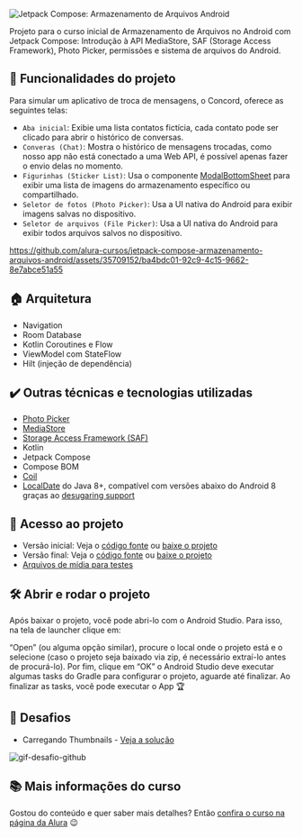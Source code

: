 ![Jetpack Compose: Armazenamento de Arquivos Android](https://github.com/alura-cursos/jetpack-compose-armazenamento-arquivos-android/assets/35709152/51cd2f77-0f4a-401d-b442-55f591537712)


Projeto para o curso inicial de Armazenamento de Arquivos no Android com Jetpack Compose: Introdução à API MediaStore, SAF (Storage Access Framework), Photo Picker, permissões e sistema de arquivos do Android.



## :hammer: Funcionalidades do projeto
Para simular um aplicativo de troca de mensagens, o Concord, oferece as seguintes telas:

- `Aba inicial`: Exibie uma lista contatos fictícia, cada contato pode ser clicado para abrir o histórico de conversas.
- `Converas (Chat)`: Mostra o histórico de mensagens trocadas, como nosso app não está conectado a uma Web API, é possível apenas fazer o envio delas no momento.
- `Figurinhas (Sticker List)`: Usa o componente [ModalBottomSheet][modalbottomsheet-link] para exibir uma lista de imagens do armazenamento específico ou compartilhado.
- `Seletor de fotos (Photo Picker)`: Usa a UI nativa do Android para exibir imagens salvas no dispositivo.
- `Seletor de arquivos (File Picker)`: Usa a UI nativa do Android para exibir todos arquivos salvos no dispositivo.

https://github.com/alura-cursos/jetpack-compose-armazenamento-arquivos-android/assets/35709152/ba4bdc01-92c9-4c15-9662-8e7abce51a55

## 🏠 Arquitetura
* Navigation
* Room Database
* Kotlin Coroutines e Flow
* ViewModel com StateFlow
* Hilt (injeção de dependência)

## ✔️ Outras técnicas e tecnologias utilizadas
* [Photo Picker][photopicker]
* [MediaStore][mediastore]
* [Storage Access Framework (SAF)][SAF]
* Kotlin
* Jetpack Compose
* Compose BOM
* [Coil][coil]
* [LocalDate][localdate] do Java 8+, compatível com versões abaixo do Android 8 graças ao [desugaring support][jdk8desugar]


## 📂 Acesso ao projeto
- Versão inicial: Veja o [código fonte][codigo-inicial] ou [baixe o projeto][download-inicial]
- Versão final: Veja o [código fonte][codigo-final] ou [baixe o projeto][download-final]
- [Arquivos de mídia para testes][arquivos]

## 🛠️ Abrir e rodar o projeto
Após baixar o projeto, você pode abri-lo com o Android Studio. Para isso, na tela de launcher clique em:

“Open” (ou alguma opção similar), procure o local onde o projeto está e o selecione (caso o projeto seja baixado via zip, é necessário extraí-lo antes de procurá-lo). Por fim, clique em “OK” o Android Studio deve executar algumas tasks do Gradle para configurar o projeto, aguarde até finalizar. Ao finalizar as tasks, você pode executar o App 🏆

## 🎯 Desafios
- Carregando Thumbnails - [Veja a solução][desafio]

![gif-desafio-github](https://github.com/alura-cursos/jetpack-compose-armazenamento-arquivos-android/assets/35709152/79ae2713-da01-484e-bcb9-8dc7612405c7)

## 📚 Mais informações do curso

Gostou do conteúdo e quer saber mais detalhes? Então [confira o curso na página da Alura](https://www.alura.com.br/curso-online-jetpack-compose-armazenamento-arquivos-android) 😉

[modalbottomsheet-link]: https://developer.android.com/reference/kotlin/androidx/compose/material3/package-summary#ModalBottomSheet(kotlin.Function0,androidx.compose.ui.Modifier,androidx.compose.material3.SheetState,androidx.compose.ui.graphics.Shape,androidx.compose.ui.graphics.Color,androidx.compose.ui.graphics.Color,androidx.compose.ui.unit.Dp,androidx.compose.ui.graphics.Color,kotlin.Function0,kotlin.Function1)
[photopicker]: https://developer.android.com/training/data-storage/shared/photopicker
[mediastore]: https://developer.android.com/training/data-storage/shared/media?hl=pt-br#query-collection
[SAF]: https://developer.android.com/guide/topics/providers/document-provider
[arquivos]: https://github.com/alura-cursos/jetpack-compose-armazenamento-arquivos-android/tree/arquivos
                                                                                                                                                                                 
[localdate]: https://developer.android.com/reference/java/time/LocalDate
[jdk8desugar]: https://developer.android.com/studio/write/java8-support#library-desugaring
[coil]: https://coil-kt.github.io/coil/
[codigo-inicial]: https://github.com/alura-cursos/jetpack-compose-armazenamento-arquivos-android/commits/projeto-inicial
[download-inicial]: https://github.com/alura-cursos/jetpack-compose-armazenamento-arquivos-android/archive/refs/heads/projeto-inicial.zip
[codigo-final]: https://github.com/alura-cursos/jetpack-compose-armazenamento-arquivos-android/commits/aula-5
[download-final]: https://github.com/alura-cursos/jetpack-compose-armazenamento-arquivos-android/archive/refs/heads/aula-5.zip
[desafio]: https://github.com/alura-cursos/jetpack-compose-armazenamento-arquivos-android/commit/7da97205a4be85f909562111eb1858a32558fc57


